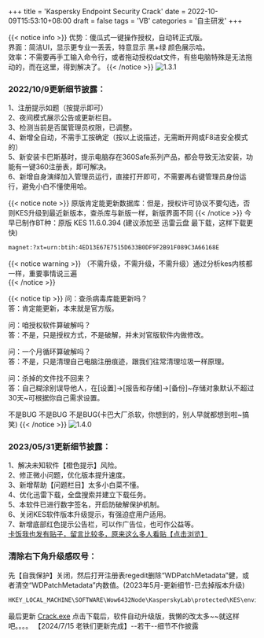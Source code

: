 +++
title = 'Kaspersky Endpoint Security Crack'
date =  2022-10-09T15:53:10+08:00
draft = false
tags = 'VB'
categories = '自主研发'
+++

{{< notice info >}}
优势：傻瓜式一键操作授权，自动转正式版。  
界面：简洁UI，显示更专业一丢丢，特意显示 黑+绿 颜色展示哈。  
效率：不需要再手工输入命令行，或者拖动授权dat文件，有些电脑特殊是无法拖动的，而在这里，得到解决了。
{{< /notice >}}
![1.3.1](https://cos.hkfx.net/attachment/1667975183_82871a0d.jpg)

### 2022/10/9更新细节披露：  
1、注册提示如题（按提示即可）  
2、夜间模式展示公告或更新栏目。  
3、检测当前是否属管理员权限，已调整。  
4、新增全自动，不需手工按确定（按以上说描述，无需断开网或F8进安全模式的）  
5、新安装卡巴斯基时，提示电脑存在360Safe系列产品，都会导致无法安装，功能有一键360注册表，即可解决。  
6、新增自身演绎加入管理员运行，直接打开即可，不需要再右键管理员身份运行，避免小白不懂使用哈。
 
{{< notice note >}}
原版肯定能更新数据库：但是，授权许可协议不要勾选，否则KES升级到最近新版本，查杀库与新版一样，新版界面不同
{{< /notice >}}
今早已制作BT种：原版 KES 11.6.0.394 (建议添加至 迅雷云盘 最下载，这样下载更快) 
``` html {linenos=inline}
magnet:?xt=urn:btih:4ED13E67E7515D633B0DF9F2B91F089C3A66168E
```
{{< notice warning >}}
（不需升级，不需升级，不需升级）通过分析kes内核都一样，重要事情说三遍  
{{< /notice >}}

{{< notice tip >}}
问：查杀病毒库能更新吗？  
答：肯定能更新，本来就是官方版。  

问：咱授权软件算破解吗？  
答：不是，只是授权方式，不是破解，并未对官版软件内做修改。  

问：一个月循环算破解吗？  
答：不是，只是清理自己电脑注册痕迹，跟我们往常清理垃圾一样原理。  

问：杀掉的文件找不回来？   
答：自己糊涂别误导他人，在[设置]->[报告和存储]->[备份]~存储对象默认不超过30天~可根据你自己需求设置。  

不是BUG 不是BUG 不是BUG(卡巴大厂杀软，你想到的，别人早就都想到啦~搞笑)
{{< /notice >}}
![1.4.0](https://cos.hkfx.net/attachment/1685494328_75700e5e.png)

### 2023/05/31更新细节披露：  
1、解决未知软件【橙色提示】风险。  
2、修正微小问题，优化版本提升速度。  
3、新增帮助【问题栏目】太多小白菜不懂。  
4、优化迅雷下载，全盘搜索并建立下载任务。  
5、本软件已进行数字签名，开启防破解保护机制。  
6、关闭KES软件版本升级提示，有强迫症用户适用。  
7、新增底部红色提示公告栏，可以作广告位，也可作公益等。  
[卡饭我也发有贴子，留言比较多，原来这么多人看贴【点击浏览】](https://bbs.kafan.cn/thread-2244866-1-1.html)  

### 清除右下角升级感叹号：  
先【自我保护】关闭，然后打开注册表regedit删除“WDPatchMetadata”健，或者清空“WDPatchMetadata”内数值。(2023年5月-更新细节-已去掉版本升级)
``` html {linenos=inline}
HKEY_LOCAL_MACHINE\SOFTWARE\Wow6432Node\KasperskyLab\protected\KES\environment
```

最后更新 [Crack.exe](https://cos.hkfx.net/attachment/1665302309_90148166.zip "本软件作者希望别白嫖，毕竟开发辛苦，贊赏我一杯咖啡、能吗？") 点击下载后，软件自动升级版，我懒的改太多~~就这样吧。。。。 【2024/7/15 老铁们更新完成】--若干--细节不作披露